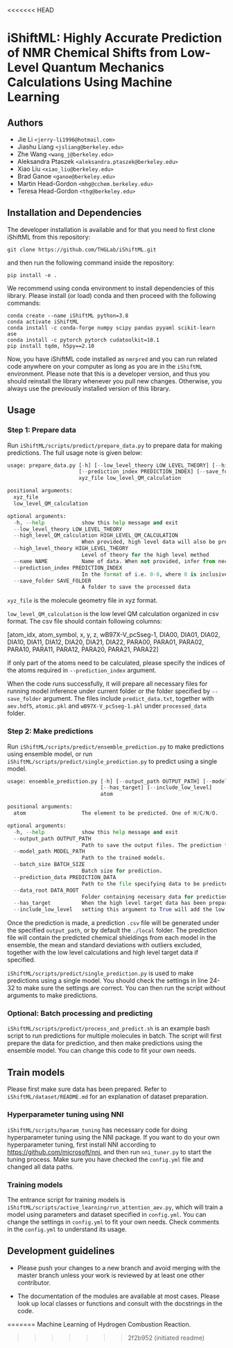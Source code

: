 <<<<<<< HEAD
# iShiftML: Highly Accurate Prediction of NMR Chemical Shifts from Low-Level Quantum Mechanics Calculations Using Machine Learning

## Authors 
* Jie Li `<jerry-li1996@hotmail.com>`
* Jiashu Liang `<jsliang@berkeley.edu>`
* Zhe Wang `<wang_j@berkeley.edu>`
* Aleksandra Ptaszek `<aleksandra.ptaszek@berkeley.edu>`
* Xiao Liu `<xiao_liu@berkeley.edu>`
* Brad Ganoe `<ganoe@berkeley.edu>`
* Martin Head-Gordon `<mhg@cchem.berkeley.edu>`
* Teresa Head-Gordon `<thg@berkeley.edu>`

## Installation and Dependencies
The developer installation is available and for that you need to first clone iShiftML from this repository:

    git clone https://github.com/THGLab/iShiftML.git

and then run the following command inside the repository:

    pip install -e .


We recommend using conda environment to install dependencies of this library.
Please install (or load) conda and then proceed with the following commands:

    conda create --name iShiftML python=3.8
    conda activate iShiftML
    conda install -c conda-forge numpy scipy pandas pyyaml scikit-learn ase
    conda install -c pytorch pytorch cudatoolkit=10.1 
    pip install tqdm, h5py==2.10

Now, you have iShiftML code installed as `nmrpred` and you can run related code anywhere on your computer as long as you are in the `iShiftML` environment.
Please note that this is a developer version, and thus you should reinstall the library whenever you pull new changes. 
Otherwise, you always use the previously installed version of this library.

## Usage
### Step 1: Prepare data
Run `iShiftML/scripts/predict/prepare_data.py` to prepare data for making predictions. The full usage note is given below:
```python
usage: prepare_data.py [-h] [--low_level_theory LOW_LEVEL_THEORY] [--high_level_QM_calculation HIGH_LEVEL_QM_CALCULATION] [--high_level_theory HIGH_LEVEL_THEORY] [--name NAME]
                       [--prediction_index PREDICTION_INDEX] [--save_folder SAVE_FOLDER]
                       xyz_file low_level_QM_calculation

positional arguments:
  xyz_file
  low_level_QM_calculation

optional arguments:
  -h, --help            show this help message and exit
  --low_level_theory LOW_LEVEL_THEORY
  --high_level_QM_calculation HIGH_LEVEL_QM_CALCULATION
                        When provided, high level data will also be prepared
  --high_level_theory HIGH_LEVEL_THEORY
                        Level of theory for the high level method
  --name NAME           Name of data. When not provided, infer from necessary input file names
  --prediction_index PREDICTION_INDEX
                        In the format of i.e. 0-8, where 8 is inclusive
  --save_folder SAVE_FOLDER
                        A folder to save the processed data
```
`xyz_file` is the molecule geometry file in xyz format. 

`low_level_QM_calculation` is the low level QM calculation organized in csv format. The csv file should contain following columns:

[atom_idx, atom_symbol, x, y, z, wB97X-V_pcSseg-1, DIA00, DIA01, DIA02, DIA10, DIA11, DIA12, DIA20, DIA21, DIA22, PARA00, PARA01, PARA02, PARA10, PARA11, PARA12, PARA20, PARA21, PARA22] 

If only part of the atoms need to be calculated, please specify the indices of the atoms required in `--prediction_index` argument.

When the code runs successfully, it will prepare all necessary files for running model inference under current folder or the folder specified by `--save_folder` argument. The files include `predict_data.txt`, together with `aev.hdf5`, `atomic.pkl` and `wB97X-V_pcSseg-1.pkl` under `processed_data` folder. 

### Step 2: Make predictions
Run `iShiftML/scripts/predict/ensemble_prediction.py` to make predictions using ensemble model, or run `iShiftML/scripts/predict/single_prediction.py` to predict using a single model.

```python
usage: ensemble_prediction.py [-h] [--output_path OUTPUT_PATH] [--model_path MODEL_PATH] [--batch_size BATCH_SIZE] [--prediction_data PREDICTION_DATA] [--data_root DATA_ROOT]
                              [--has_target] [--include_low_level]
                              atom

positional arguments:
  atom                  The element to be predicted. One of H/C/N/O.

optional arguments:
  -h, --help            show this help message and exit
  --output_path OUTPUT_PATH
                        Path to save the output files. The prediction files will be named as 'ensemble_prediction_{atom}_{category}.csv'.
  --model_path MODEL_PATH
                        Path to the trained models.
  --batch_size BATCH_SIZE
                        Batch size for prediction.
  --prediction_data PREDICTION_DATA
                        Path to the file specifying data to be predicted.
  --data_root DATA_ROOT
                        Folder containing necessary data for prediction.
  --has_target          When the high level target data has been prepared, setting this argument to True will add the high level target data in the prediction files.
  --include_low_level   setting this argument to True will add the low level calculations to the prediction files.
```

Once the prediction is made, a prediction `.csv` file will be generated under the specified `output_path`, or by default the `./local` folder. The prediction file will contain the predicted chemical shieldings from each model in the ensemble, the mean and standard deviations with outliers excluded, together with the low level calculations and high level target data if specified.

`iShiftML/scripts/predict/single_prediction.py` is used to make predictions using a single model. You should check the settings in line 24-32 to make sure the settings are correct. You can then run the script without arguments to make predictions. 

### Optional: Batch processing and predicting
`iShiftML/scripts/predict/process_and_predict.sh` is an example bash script to run predictions for multiple molecules in batch. The script will first prepare the data for prediction, and then make predictions using the ensemble model. You can change this code to fit your own needs.


## Train models
Please first make sure data has been prepared. Refer to `iShiftML/dataset/README.md` for an explanation of dataset preparation.

### Hyperparameter tuning using NNI
`iShiftML/scripts/hparam_tuning` has necessary code for doing hyperparameter tuning using the NNI package. If you want to do your own hyperparameter tuning, first install NNI according to https://github.com/microsoft/nni, and then run `nni_tuner.py` to start the tuning process. Make sure you have checked the `config.yml` file and changed all data paths.

### Training models
The entrance script for training models is `iShiftML/scripts/active_learning/run_attention_aev.py`, which will train a model using parameters and dataset specified in `config.yml`. You can change the settings in `config.yml` to fit your own needs. Check comments in the `config.yml` to understand its usage.


## Development guidelines

- Please push your changes to a new branch and avoid merging with the master branch unless
your work is reviewed by at least one other contributor.

- The documentation of the modules are available at most cases. Please look up local classes or functions and consult with the docstrings in the code.


=======
Machine Learning of Hydrogen Combustion Reaction. 
>>>>>>> 2f2b952 (initiated readme)
